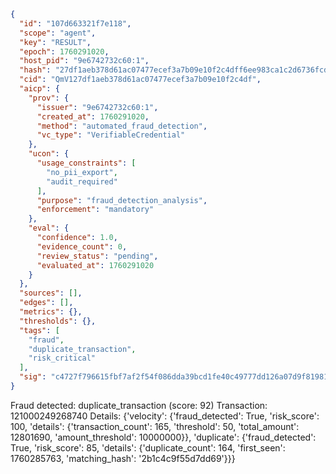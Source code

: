```json
{
  "id": "107d663321f7e118",
  "scope": "agent",
  "key": "RESULT",
  "epoch": 1760291020,
  "host_pid": "9e6742732c60:1",
  "hash": "27df1aeb378d61ac07477ecef3a7b09e10f2c4dff6ee983ca1c2d6736fcd2278",
  "cid": "QmV127df1aeb378d61ac07477ecef3a7b09e10f2c4df",
  "aicp": {
    "prov": {
      "issuer": "9e6742732c60:1",
      "created_at": 1760291020,
      "method": "automated_fraud_detection",
      "vc_type": "VerifiableCredential"
    },
    "ucon": {
      "usage_constraints": [
        "no_pii_export",
        "audit_required"
      ],
      "purpose": "fraud_detection_analysis",
      "enforcement": "mandatory"
    },
    "eval": {
      "confidence": 1.0,
      "evidence_count": 0,
      "review_status": "pending",
      "evaluated_at": 1760291020
    }
  },
  "sources": [],
  "edges": [],
  "metrics": {},
  "thresholds": {},
  "tags": [
    "fraud",
    "duplicate_transaction",
    "risk_critical"
  ],
  "sig": "c4727f796615fbf7af2f54f086dda39bcd1fe40c49777dd126a07d9f81981caf"
}
```

Fraud detected: duplicate_transaction (score: 92)
Transaction: 121000249268740
Details: {'velocity': {'fraud_detected': True, 'risk_score': 100, 'details': {'transaction_count': 165, 'threshold': 50, 'total_amount': 12801690, 'amount_threshold': 10000000}}, 'duplicate': {'fraud_detected': True, 'risk_score': 85, 'details': {'duplicate_count': 164, 'first_seen': 1760285763, 'matching_hash': '2b1c4c9f55d7dd69'}}}